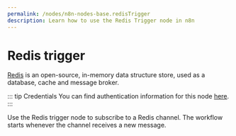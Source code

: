 ```yaml
---
permalink: /nodes/n8n-nodes-base.redisTrigger
description: Learn how to use the Redis Trigger node in n8n
---
```


# Redis trigger

[Redis](https://redis.io/) is an open-source, in-memory data structure store, used as a database, cache and message broker.

::: tip Credentials
You can find authentication information for this node [here](../../../credentials/Redis/README.md).
:::

Use the Redis trigger node to subscribe to a Redis channel. The workflow starts whenever the channel receives a new message.